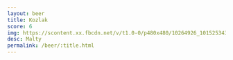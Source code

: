 ```yaml
---
layout: beer
title: Kozlak
score: 6
img: https://scontent.xx.fbcdn.net/v/t1.0-0/p480x480/10264926_10152534310928745_6694007916577152263_n.jpg?oh=b163921e76877290ca739d3407ab22e7&oe=591C6060
desc: Malty
permalink: /beer/:title.html
---
```

